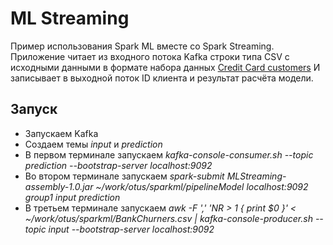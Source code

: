 # ML Streaming

Пример использования Spark ML вместе со Spark Streaming.
Приложение читает из входного потока Kafka строки типа CSV с исходными данными в формате набора данных [Credit Card customers](https://www.kaggle.com/sakshigoyal7/credit-card-customers)
И записывает в выходной поток ID клиента и результат расчёта модели.

## Запуск

* Запускаем Kafka
* Создаем темы *input* и *prediction*
* В первом терминале запускаем *kafka-console-consumer.sh --topic prediction --bootstrap-server localhost:9092*
* Во втором терминале запускаем *spark-submit MLStreaming-assembly-1.0.jar ~/work/otus/sparkml/pipelineModel localhost:9092 group1 input prediction*
* В третьем терминале запускаем *awk -F ',' 'NR > 1 { print $0 }' < ~/work/otus/sparkml/BankChurners.csv | kafka-console-producer.sh --topic input --bootstrap-server localhost:9092*
